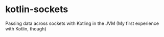 # kotlin-sockets
Passing data across sockets with Kotling in the JVM (My first experience with Kotlin, though)
